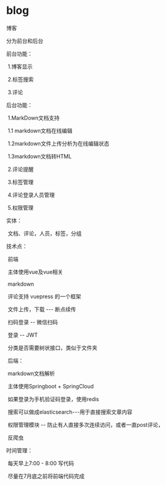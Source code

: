 # blog
博客

分为前台和后台

前台功能：

​	1.博客显示

​	2.标签搜索

​	3.评论

后台功能：

​	1.MarkDown文档支持

​		1.1 markdown文档在线编辑

​		1.2markdown文件上传分析为在线编辑状态

​		1.3markdown文档转HTML

​	2.评论提醒

​	3.标签管理

​	4.评论登录人员管理

​	5.权限管理

实体：

​	文档、评论，人员，标签，分组

技术点：

​	前端

​		主体使用vue及vue相关

​		markdown

​		评论支持 vuepress 的一个框架

​		文件上传，下载 --- 断点续传

​		扫码登录 -- 微信扫码

​		登录 -- JWT

​		分类是否需要树状接口，类似于文件夹

​	后端：

​		markdown文档解析

​		主体使用Springboot + SpringCloud

​		如果登录为手机验证码登录，使用redis

​		搜索可以做成elasticsearch---用于直接搜索文章内容

​		权限管理模块 -- 防止有人直接多次连续访问，或者一直post评论，

​		反爬虫

时间管理：

​	每天早上7:00 - 8:00 写代码

​	尽量在7月底之前将前端代码完成

​		

​		